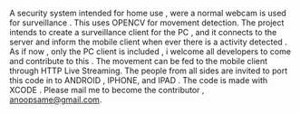 A security system intended for home use , were a normal webcam is used for surveillance . This uses OPENCV for movement detection. The project intends to create a surveillance client for the PC , and it connects to the server and inform the mobile client when ever there is a activity detected . As if now , only the PC client is included , i welcome all developers to come and contribute to this . The movement can be fed to the mobile client through HTTP Live Streaming. The people from all sides are invited to port this code in to ANDROID , IPHONE, and IPAD . The code is made with XCODE . Please mail me to become the contributor , anoopsame@gmail.com.